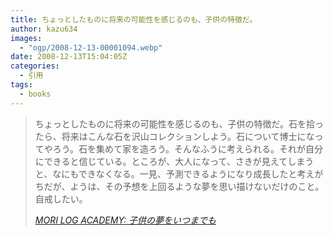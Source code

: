 ```yaml
---
title: ちょっとしたものに将来の可能性を感じるのも、子供の特徴だ。
author: kazu634
images:
  - "ogp/2008-12-13-00001094.webp"
date: 2008-12-13T15:04:05Z
categories:
  - 引用
tags:
  - books
---
```

<div class="section">
<blockquote title="MORI LOG ACADEMY" cite="http://blog.mf-davinci.com/mori_log/archives/2008/12/post_2284.php">
<p>
      ちょっとしたものに将来の可能性を感じるのも、子供の特徴だ。石を拾ったら、将来はこんな石を沢山コレクションしよう。石について博士になってやろう。石を集めて家を造ろう。そんなふうに考えられる。それが自分にできると信じている。ところが、大人になって、さきが見えてしまうと、なにもできなくなる。一見、予測できるようになり成長したと考えがちだが、ようは、その予想を上回るような夢を思い描けないだけのこと。自戒したい。
</p>

<p>
<cite><a href="http://blog.mf-davinci.com/mori_log/archives/2008/12/post_2284.php" onclick="__gaTracker('send', 'event', 'outbound-article', 'http://blog.mf-davinci.com/mori_log/archives/2008/12/post_2284.php', 'MORI LOG ACADEMY: 子供の夢をいつまでも');" target="_blank">MORI LOG ACADEMY: 子供の夢をいつまでも</a></cite>
</p>
</blockquote>
</div>
